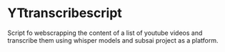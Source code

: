 # YTtranscribescript
Script fo webscrapping the content of a list of youtube videos and transcribe them using whisper models and subsai project as a platform.
